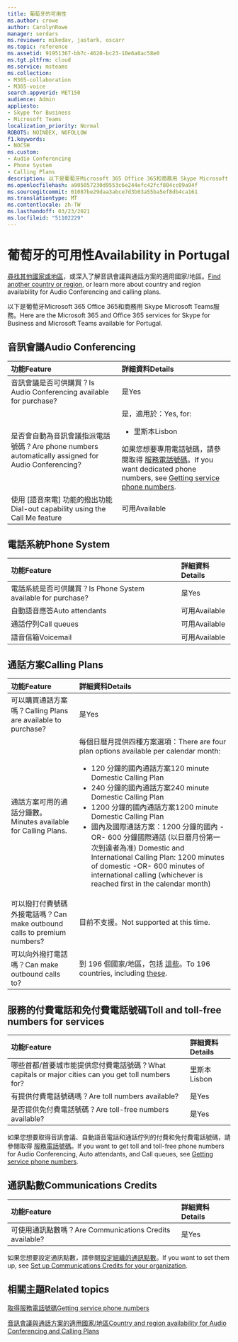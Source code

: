 ```yaml
---
title: 葡萄牙的可用性
ms.author: crowe
author: CarolynRowe
manager: serdars
ms.reviewer: mikedav, jastark, oscarr
ms.topic: reference
ms.assetid: 91951367-bb7c-4620-bc23-10e6a0ac58e0
ms.tgt.pltfrm: cloud
ms.service: msteams
ms.collection:
- M365-collaboration
- M365-voice
search.appverid: MET150
audience: Admin
appliesto:
- Skype for Business
- Microsoft Teams
localization_priority: Normal
ROBOTS: NOINDEX, NOFOLLOW
f1.keywords:
- NOCSH
ms.custom:
- Audio Conferencing
- Phone System
- Calling Plans
description: 以下是葡萄牙Microsoft 365 Office 365和商務用 Skype Microsoft Teams服務。
ms.openlocfilehash: a905057230d9553c6e244efc42fcf804cc09a94f
ms.sourcegitcommit: 01087be29daa3abce7d3b03a55ba5ef8db4ca161
ms.translationtype: MT
ms.contentlocale: zh-TW
ms.lasthandoff: 03/23/2021
ms.locfileid: "51102229"
---
```

# <a name="availability-in-portugal"></a><span data-ttu-id="68fb3-103">葡萄牙的可用性</span><span class="sxs-lookup"><span data-stu-id="68fb3-103">Availability in Portugal</span></span>

<span data-ttu-id="68fb3-104">[尋找其他國家或地區](country-and-region-availability-for-audio-conferencing-and-calling-plans.md)，或深入了解音訊會議與通話方案的適用國家/地區。</span><span class="sxs-lookup"><span data-stu-id="68fb3-104">[Find another country or region](country-and-region-availability-for-audio-conferencing-and-calling-plans.md), or learn more about country and region availability for Audio Conferencing and calling plans.</span></span>

<span data-ttu-id="68fb3-105">以下是葡萄牙Microsoft 365 Office 365和商務用 Skype Microsoft Teams服務。</span><span class="sxs-lookup"><span data-stu-id="68fb3-105">Here are the Microsoft 365 and Office 365 services for Skype for Business and Microsoft Teams available for Portugal.</span></span>
  
## <a name="audio-conferencing"></a><span data-ttu-id="68fb3-106">音訊會議</span><span class="sxs-lookup"><span data-stu-id="68fb3-106">Audio Conferencing</span></span>

|<span data-ttu-id="68fb3-107">**功能**</span><span class="sxs-lookup"><span data-stu-id="68fb3-107">**Feature**</span></span>|<span data-ttu-id="68fb3-108">**詳細資料**</span><span class="sxs-lookup"><span data-stu-id="68fb3-108">**Details**</span></span>|
|:-----|:-----|
|<span data-ttu-id="68fb3-109">音訊會議是否可供購買？</span><span class="sxs-lookup"><span data-stu-id="68fb3-109">Is Audio Conferencing available for purchase?</span></span>  <br/> |<span data-ttu-id="68fb3-110">是</span><span class="sxs-lookup"><span data-stu-id="68fb3-110">Yes</span></span>  <br/> |
|<span data-ttu-id="68fb3-111">是否會自動為音訊會議指派電話號碼？</span><span class="sxs-lookup"><span data-stu-id="68fb3-111">Are phone numbers automatically assigned for Audio Conferencing?</span></span>  <br/> |<span data-ttu-id="68fb3-112">是，適用於：</span><span class="sxs-lookup"><span data-stu-id="68fb3-112">Yes, for:</span></span><br/><ul><li> <span data-ttu-id="68fb3-113">里斯本</span><span class="sxs-lookup"><span data-stu-id="68fb3-113">Lisbon</span></span></ul><span data-ttu-id="68fb3-114">如果您想要專用電話號碼，請參閱取得 [服務電話號碼](../getting-service-phone-numbers.md)。</span><span class="sxs-lookup"><span data-stu-id="68fb3-114">If you want dedicated phone numbers, see [Getting service phone numbers](../getting-service-phone-numbers.md).</span></span>  <br/> |
|<span data-ttu-id="68fb3-115">使用 [語音來電] 功能的撥出功能</span><span class="sxs-lookup"><span data-stu-id="68fb3-115">Dial-out capability using the Call Me feature</span></span>  <br/> |<span data-ttu-id="68fb3-116">可用</span><span class="sxs-lookup"><span data-stu-id="68fb3-116">Available</span></span>  <br/> |
   
## <a name="phone-system"></a><span data-ttu-id="68fb3-117">電話系統</span><span class="sxs-lookup"><span data-stu-id="68fb3-117">Phone System</span></span>

|<span data-ttu-id="68fb3-118">**功能**</span><span class="sxs-lookup"><span data-stu-id="68fb3-118">**Feature**</span></span>|<span data-ttu-id="68fb3-119">**詳細資料**</span><span class="sxs-lookup"><span data-stu-id="68fb3-119">**Details**</span></span>|
|:-----|:-----|
|<span data-ttu-id="68fb3-120">電話系統是否可供購買？</span><span class="sxs-lookup"><span data-stu-id="68fb3-120">Is Phone System available for purchase?</span></span>  <br/> |<span data-ttu-id="68fb3-121">是</span><span class="sxs-lookup"><span data-stu-id="68fb3-121">Yes</span></span>  <br/> |
| <span data-ttu-id="68fb3-122">自動語音應答</span><span class="sxs-lookup"><span data-stu-id="68fb3-122">Auto attendants</span></span> <br/> |<span data-ttu-id="68fb3-123">可用</span><span class="sxs-lookup"><span data-stu-id="68fb3-123">Available</span></span>  <br/> |
|<span data-ttu-id="68fb3-124">通話佇列</span><span class="sxs-lookup"><span data-stu-id="68fb3-124">Call queues</span></span>  <br/> |<span data-ttu-id="68fb3-125">可用</span><span class="sxs-lookup"><span data-stu-id="68fb3-125">Available</span></span>  <br/> |
|<span data-ttu-id="68fb3-126">語音信箱</span><span class="sxs-lookup"><span data-stu-id="68fb3-126">Voicemail</span></span>  <br/> |<span data-ttu-id="68fb3-127">可用</span><span class="sxs-lookup"><span data-stu-id="68fb3-127">Available</span></span>  <br/> |
   
## <a name="calling-plans"></a><span data-ttu-id="68fb3-128">通話方案</span><span class="sxs-lookup"><span data-stu-id="68fb3-128">Calling Plans</span></span>

|<span data-ttu-id="68fb3-129">**功能**</span><span class="sxs-lookup"><span data-stu-id="68fb3-129">**Feature**</span></span>|<span data-ttu-id="68fb3-130">**詳細資料**</span><span class="sxs-lookup"><span data-stu-id="68fb3-130">**Details**</span></span>|
|:-----|:-----|
|<span data-ttu-id="68fb3-131">可以購買通話方案嗎？</span><span class="sxs-lookup"><span data-stu-id="68fb3-131">Calling Plans are available to purchase?</span></span>  <br/> |<span data-ttu-id="68fb3-132">是</span><span class="sxs-lookup"><span data-stu-id="68fb3-132">Yes</span></span>  <br/> |
|<span data-ttu-id="68fb3-133">通話方案可用的通話分鐘數。</span><span class="sxs-lookup"><span data-stu-id="68fb3-133">Minutes available for Calling Plans.</span></span> |<span data-ttu-id="68fb3-134">每個日曆月提供四種方案選項：</span><span class="sxs-lookup"><span data-stu-id="68fb3-134">There are four plan options available per calendar month:</span></span> <ul><li><span data-ttu-id="68fb3-135">120 分鐘的國內通話方案</span><span class="sxs-lookup"><span data-stu-id="68fb3-135">120 minute Domestic Calling Plan</span></span> </li><li><span data-ttu-id="68fb3-136">240 分鐘的國內通話方案</span><span class="sxs-lookup"><span data-stu-id="68fb3-136">240 minute Domestic Calling Plan</span></span></li></li><li><span data-ttu-id="68fb3-137">1200 分鐘的國內通話方案</span><span class="sxs-lookup"><span data-stu-id="68fb3-137">1200 minute Domestic Calling Plan</span></span> </li></li><li><span data-ttu-id="68fb3-138">國內及國際通話方案：1200 分鐘的國內 -OR- 600 分鐘國際通話 (以日曆月份第一次到達者為准) </span><span class="sxs-lookup"><span data-stu-id="68fb3-138">Domestic and International Calling Plan:  1200 minutes of domestic -OR- 600 minutes of international calling (whichever is reached first in the calendar month)</span></span></li></li> |
|<span data-ttu-id="68fb3-139">可以撥打付費號碼外接電話嗎？</span><span class="sxs-lookup"><span data-stu-id="68fb3-139">Can make outbound calls to premium numbers?</span></span>  <br/> | <span data-ttu-id="68fb3-140">目前不支援。</span><span class="sxs-lookup"><span data-stu-id="68fb3-140">Not supported at this time.</span></span> <br/> |
|<span data-ttu-id="68fb3-141">可以向外撥打電話嗎？</span><span class="sxs-lookup"><span data-stu-id="68fb3-141">Can make outbound calls to?</span></span>  <br/> | <span data-ttu-id="68fb3-142">到 196 個國家/地區，包括 [這些](users-can-make-outbound-calls-to-these-countries-and-regions.md)。</span><span class="sxs-lookup"><span data-stu-id="68fb3-142">To 196 countries, including [these](users-can-make-outbound-calls-to-these-countries-and-regions.md).</span></span><br/> |
   
## <a name="toll-and-toll-free-numbers-for-services"></a><span data-ttu-id="68fb3-143">服務的付費電話和免付費電話號碼</span><span class="sxs-lookup"><span data-stu-id="68fb3-143">Toll and toll-free numbers for services</span></span>

|<span data-ttu-id="68fb3-144">**功能**</span><span class="sxs-lookup"><span data-stu-id="68fb3-144">**Feature**</span></span>|<span data-ttu-id="68fb3-145">**詳細資料**</span><span class="sxs-lookup"><span data-stu-id="68fb3-145">**Details**</span></span>|
|:-----|:-----|
|<span data-ttu-id="68fb3-146">哪些首都/首要城市能提供您付費電話號碼？</span><span class="sxs-lookup"><span data-stu-id="68fb3-146">What capitals or major cities can you get toll numbers for?</span></span>  <br/> |<span data-ttu-id="68fb3-147">里斯本</span><span class="sxs-lookup"><span data-stu-id="68fb3-147">Lisbon</span></span>  <br/> |
|<span data-ttu-id="68fb3-148">有提供付費電話號碼嗎？</span><span class="sxs-lookup"><span data-stu-id="68fb3-148">Are toll numbers available?</span></span>  <br/> |<span data-ttu-id="68fb3-149">是</span><span class="sxs-lookup"><span data-stu-id="68fb3-149">Yes</span></span>  <br/> |
|<span data-ttu-id="68fb3-150">是否提供免付費電話號碼？</span><span class="sxs-lookup"><span data-stu-id="68fb3-150">Are toll-free numbers available?</span></span>  <br/> |<span data-ttu-id="68fb3-151">是</span><span class="sxs-lookup"><span data-stu-id="68fb3-151">Yes</span></span>  <br/> |
   
 <span data-ttu-id="68fb3-152">如果您想要取得音訊會議、自動語音電話和通話佇列的付費和免付費電話號碼，請參閱取得 [服務電話號碼](../getting-service-phone-numbers.md)。</span><span class="sxs-lookup"><span data-stu-id="68fb3-152">If you want to get toll and toll-free phone numbers for Audio Conferencing, Auto attendants, and Call queues, see [Getting service phone numbers](../getting-service-phone-numbers.md).</span></span>
  
## <a name="communications-credits"></a><span data-ttu-id="68fb3-153">通訊點數</span><span class="sxs-lookup"><span data-stu-id="68fb3-153">Communications Credits</span></span>

|<span data-ttu-id="68fb3-154">**功能**</span><span class="sxs-lookup"><span data-stu-id="68fb3-154">**Feature**</span></span>|<span data-ttu-id="68fb3-155">**詳細資料**</span><span class="sxs-lookup"><span data-stu-id="68fb3-155">**Details**</span></span>|
|:-----|:-----|
|<span data-ttu-id="68fb3-156">可使用通訊點數嗎？</span><span class="sxs-lookup"><span data-stu-id="68fb3-156">Are Communications Credits available?</span></span>  <br/> |<span data-ttu-id="68fb3-157">是</span><span class="sxs-lookup"><span data-stu-id="68fb3-157">Yes</span></span>  <br/> |
   
<span data-ttu-id="68fb3-158">如果您想要設定通訊點數，請參閱[設定組織的通訊點數](../set-up-communications-credits-for-your-organization.md)。</span><span class="sxs-lookup"><span data-stu-id="68fb3-158">If you want to set them up, see [Set up Communications Credits for your organization](../set-up-communications-credits-for-your-organization.md).</span></span>
  
## <a name="related-topics"></a><span data-ttu-id="68fb3-159">相關主題</span><span class="sxs-lookup"><span data-stu-id="68fb3-159">Related topics</span></span>

[<span data-ttu-id="68fb3-160">取得服務電話號碼</span><span class="sxs-lookup"><span data-stu-id="68fb3-160">Getting service phone numbers</span></span>](../getting-service-phone-numbers.md)

[<span data-ttu-id="68fb3-161">音訊會議與通話方案的適用國家/地區</span><span class="sxs-lookup"><span data-stu-id="68fb3-161">Country and region availability for Audio Conferencing and Calling Plans</span></span>](country-and-region-availability-for-audio-conferencing-and-calling-plans.md)

  
